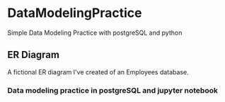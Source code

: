 # DataModelingPractice
Simple Data Modeling Practice with postgreSQL and python

## ER Diagram
A fictional ER diagram I've created of an Employees database. 

### Data modeling practice in postgreSQL and jupyter notebook
